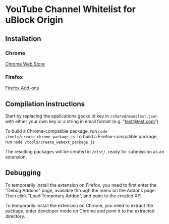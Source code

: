 # YouTube Channel Whitelist for uBlock Origin
## Installation
### Chrome
[Chrome Web Store](https://chrome.google.com/webstore/detail/youtube-channel-whitelist/pbgojokkgbikdofpgphemhldcbaejfog?utm_source=chrome-app-launcher-info-dialog)
### Firefox
[Firefox Add-ons](https://addons.mozilla.org/en-US/firefox/addon/youtube-channel-whitelist/)

## Compilation instructions
Start by replacing the applications.gecko.id key in ```/shared/manifest.json``` with either your own key or a string in email format (e.g. "test@test.com")

To build a Chrome-compatible package, run ```node /tools/create_chrome_package.js```
To build a Firefox-compatible package, run ```node /tools/create_webext_package.js```

The resulting packages will be created in ```/dist/```, ready for submission as an extension.

## Debugging
To temporarily install the extension on Firefox, you need to first enter the "Debug Addons" page, available through the menu on the Addons page. Then click "Load Temporary Addon", and point to the created XPI.

To temporarily install the extension on Chrome, you need to extract the package, enter developer mode on Chrome and point it to the extracted directory.
